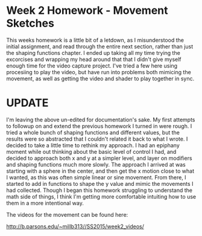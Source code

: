 # Week 2 Homework - Movement Sketches


This weeks homework is a little bit of a letdown, as I misunderstood the initial assignment, and read through the entire next section, rather than just the shaping functions chapter. I ended up taking all my time trying the excorcises and wrapping my head around that that I didn't give myself enough time for the video capture project. I've tried a few here using procesiing to play the video, but have run into problems both mimicing the movement, as well as getting the video and shader to play together in sync.

# UPDATE

I'm leaving the above un-edited for documentation's sake. My first attempts to followup on and extend the previous homework I turned in were rough. I tried a whole bunch of shaping functions and different values, but the results were so abstracted that I couldn't related it back to what I wrote. I decided to take a little time to rethink my approach. I had an epiphany moment while out thinking about the basic level of control I had, and decided to approach both x and y at a simpler level, and layer on modifiers and shaping functions much more slowly. 
The approach I arrived at was starting with a sphere in the center, and then get the x motion close to what I wanted, as this was often simple linear or sine movement. From there, I started to add in functions to shape the y value and mimic the movements I had collected. Though I began this homework struggling to understand the math side of things, I think I'm getting more comfortable intuiting how to use them in a more intentional way. 

The videos for the movement can be found here:

http://b.parsons.edu/~millb313//SS2015/week2_videos/